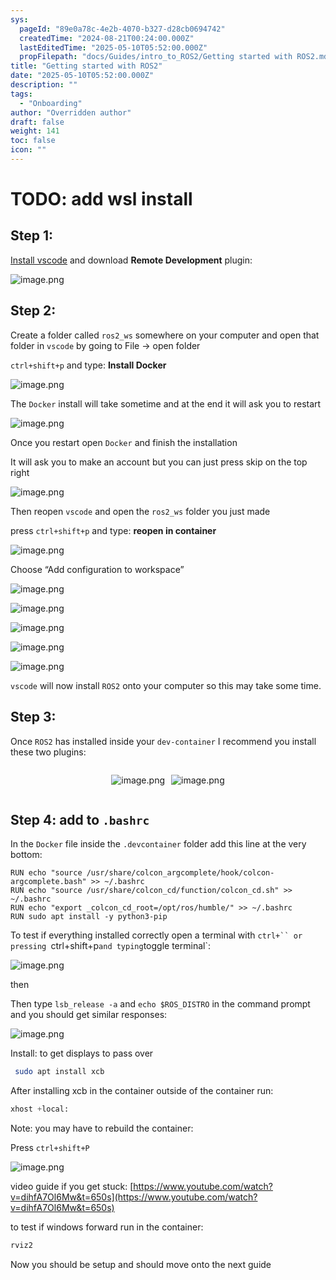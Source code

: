 ```yaml
---
sys:
  pageId: "89e0a78c-4e2b-4070-b327-d28cb0694742"
  createdTime: "2024-08-21T00:24:00.000Z"
  lastEditedTime: "2025-05-10T05:52:00.000Z"
  propFilepath: "docs/Guides/intro_to_ROS2/Getting started with ROS2.md"
title: "Getting started with ROS2"
date: "2025-05-10T05:52:00.000Z"
description: ""
tags:
  - "Onboarding"
author: "Overridden author"
draft: false
weight: 141
toc: false
icon: ""
---
```


# TODO: add wsl install

## Step 1:

[Install vscode](https://code.visualstudio.com/download) and download **Remote Development** plugin:

![image.png](https://prod-files-secure.s3.us-west-2.amazonaws.com/d518164a-d88e-44d1-a4ee-3adb3bd8bce0/efb52993-1881-4a40-b95e-6f020334f022/image.png?X-Amz-Algorithm=AWS4-HMAC-SHA256&X-Amz-Content-Sha256=UNSIGNED-PAYLOAD&X-Amz-Credential=ASIAZI2LB46627KNOQKK%2F20250528%2Fus-west-2%2Fs3%2Faws4_request&X-Amz-Date=20250528T081228Z&X-Amz-Expires=3600&X-Amz-Security-Token=IQoJb3JpZ2luX2VjEKj%2F%2F%2F%2F%2F%2F%2F%2F%2F%2FwEaCXVzLXdlc3QtMiJHMEUCIEpOOSxP2EjfAOlKRqWd%2FLVtjjPnPOh7TmkrJMDTDfuFAiEAymDRO8vbi45WC4fTz7gxEeBN09rJmknz5ZyOJHUbbTsq%2FwMIcRAAGgw2Mzc0MjMxODM4MDUiDAF3ql2LZQN1wkN3%2ByrcAwYm9%2BU54kw24LWLOac7joPgwP4auksUYcm80lZ%2BTDZSyrHise75GZ21roG26w%2BpW6iTpzV8yPzNtO%2BJTo74kKlts8KERbgTwybfgsGt%2FxzZ7gvvGdRZZgMMRxfC5FHCaGFjOUCkJ1msKGOidk8O1QeCVBx8NNOJVEKcaNdhwVkB3GDDO9wk5bVoFwyGgKbtzylpO%2FsBs0E8nYAiQfkCNIEFhBU1d3%2Br9%2FnGjvk%2BlzBGWeqckq1PjhivkktAPmhvKTOGFNX8LwULU%2FcMVm471UdVx65FvMT0nRD%2FYNk8loCzGViDvY547y06GDm1pBEn1o7oYL0h4Y2gknEN2GHS5NU7O4FbiyiAot5Mtf1h6vnNABCDUNIp%2FC0XBW12JNuug47ldEF2dXy4B6RgDIZR0e2FtMeWcGe7zL37eSnIl1DrA8a%2FK%2BFdp6T82tUh7KbZtsKxkqCvfj9gzGYxSqcqCbBs7DYMr%2FzmUtc79KoNueDTG7qSaNRvTwl4RqPv71d2sFCE8t%2FK9HACkKWfMQzmoAtWXwLtqM7wk%2BOsGn5G47t%2BfVzQRisrd9%2FGSFdZy1ErGkG%2F02xnX2LJwgBKGZ45JyCkXgfbZ%2BVjthn%2BT7GshMHNdAi74kxFA7VChOI5MOj12sEGOqUB9QU8A6R1Iae8rDisV50JN2%2BJhYhuBXQYTZg7OXjc1vGnSq1bIgctq9s0yrQxHAAf9g0S%2F0GhTHdUH2KkcuF3BR1uU%2B69f%2FQSPklSp7IwI3xTOopllNrAE2W2qm6jamZ6oAYYrAUxzxBh50jlzf1Oy2mvCSLslwH8q7iHpPRsa26AE1UXgkmsb4iLvj4GuqKmQohk34ysXpTE2x2cIVqqXLgzMgza&X-Amz-Signature=6fc5423fafd718920edecd8c6393c584756738c054dafaddef0c6cdc53427369&X-Amz-SignedHeaders=host&x-id=GetObject)

## Step 2:

Create a folder called `ros2_ws` somewhere on your computer and open that folder in `vscode` by going to File → open folder 

`ctrl+shift+p` and type: **Install Docker**

![image.png](https://prod-files-secure.s3.us-west-2.amazonaws.com/d518164a-d88e-44d1-a4ee-3adb3bd8bce0/2269dc0e-1cd5-47ff-bceb-c04ad9b2eab0/image.png?X-Amz-Algorithm=AWS4-HMAC-SHA256&X-Amz-Content-Sha256=UNSIGNED-PAYLOAD&X-Amz-Credential=ASIAZI2LB46627KNOQKK%2F20250528%2Fus-west-2%2Fs3%2Faws4_request&X-Amz-Date=20250528T081228Z&X-Amz-Expires=3600&X-Amz-Security-Token=IQoJb3JpZ2luX2VjEKj%2F%2F%2F%2F%2F%2F%2F%2F%2F%2FwEaCXVzLXdlc3QtMiJHMEUCIEpOOSxP2EjfAOlKRqWd%2FLVtjjPnPOh7TmkrJMDTDfuFAiEAymDRO8vbi45WC4fTz7gxEeBN09rJmknz5ZyOJHUbbTsq%2FwMIcRAAGgw2Mzc0MjMxODM4MDUiDAF3ql2LZQN1wkN3%2ByrcAwYm9%2BU54kw24LWLOac7joPgwP4auksUYcm80lZ%2BTDZSyrHise75GZ21roG26w%2BpW6iTpzV8yPzNtO%2BJTo74kKlts8KERbgTwybfgsGt%2FxzZ7gvvGdRZZgMMRxfC5FHCaGFjOUCkJ1msKGOidk8O1QeCVBx8NNOJVEKcaNdhwVkB3GDDO9wk5bVoFwyGgKbtzylpO%2FsBs0E8nYAiQfkCNIEFhBU1d3%2Br9%2FnGjvk%2BlzBGWeqckq1PjhivkktAPmhvKTOGFNX8LwULU%2FcMVm471UdVx65FvMT0nRD%2FYNk8loCzGViDvY547y06GDm1pBEn1o7oYL0h4Y2gknEN2GHS5NU7O4FbiyiAot5Mtf1h6vnNABCDUNIp%2FC0XBW12JNuug47ldEF2dXy4B6RgDIZR0e2FtMeWcGe7zL37eSnIl1DrA8a%2FK%2BFdp6T82tUh7KbZtsKxkqCvfj9gzGYxSqcqCbBs7DYMr%2FzmUtc79KoNueDTG7qSaNRvTwl4RqPv71d2sFCE8t%2FK9HACkKWfMQzmoAtWXwLtqM7wk%2BOsGn5G47t%2BfVzQRisrd9%2FGSFdZy1ErGkG%2F02xnX2LJwgBKGZ45JyCkXgfbZ%2BVjthn%2BT7GshMHNdAi74kxFA7VChOI5MOj12sEGOqUB9QU8A6R1Iae8rDisV50JN2%2BJhYhuBXQYTZg7OXjc1vGnSq1bIgctq9s0yrQxHAAf9g0S%2F0GhTHdUH2KkcuF3BR1uU%2B69f%2FQSPklSp7IwI3xTOopllNrAE2W2qm6jamZ6oAYYrAUxzxBh50jlzf1Oy2mvCSLslwH8q7iHpPRsa26AE1UXgkmsb4iLvj4GuqKmQohk34ysXpTE2x2cIVqqXLgzMgza&X-Amz-Signature=af449b3e278d34574a6c312d0973e6c3d560c08602eb2f53f68550c71f4985c1&X-Amz-SignedHeaders=host&x-id=GetObject)

The `Docker` install will take sometime and at the end it will ask you to restart

![image.png](https://prod-files-secure.s3.us-west-2.amazonaws.com/d518164a-d88e-44d1-a4ee-3adb3bd8bce0/ed233f78-be33-4b1f-b89c-9c346c0e961e/image.png?X-Amz-Algorithm=AWS4-HMAC-SHA256&X-Amz-Content-Sha256=UNSIGNED-PAYLOAD&X-Amz-Credential=ASIAZI2LB46627KNOQKK%2F20250528%2Fus-west-2%2Fs3%2Faws4_request&X-Amz-Date=20250528T081228Z&X-Amz-Expires=3600&X-Amz-Security-Token=IQoJb3JpZ2luX2VjEKj%2F%2F%2F%2F%2F%2F%2F%2F%2F%2FwEaCXVzLXdlc3QtMiJHMEUCIEpOOSxP2EjfAOlKRqWd%2FLVtjjPnPOh7TmkrJMDTDfuFAiEAymDRO8vbi45WC4fTz7gxEeBN09rJmknz5ZyOJHUbbTsq%2FwMIcRAAGgw2Mzc0MjMxODM4MDUiDAF3ql2LZQN1wkN3%2ByrcAwYm9%2BU54kw24LWLOac7joPgwP4auksUYcm80lZ%2BTDZSyrHise75GZ21roG26w%2BpW6iTpzV8yPzNtO%2BJTo74kKlts8KERbgTwybfgsGt%2FxzZ7gvvGdRZZgMMRxfC5FHCaGFjOUCkJ1msKGOidk8O1QeCVBx8NNOJVEKcaNdhwVkB3GDDO9wk5bVoFwyGgKbtzylpO%2FsBs0E8nYAiQfkCNIEFhBU1d3%2Br9%2FnGjvk%2BlzBGWeqckq1PjhivkktAPmhvKTOGFNX8LwULU%2FcMVm471UdVx65FvMT0nRD%2FYNk8loCzGViDvY547y06GDm1pBEn1o7oYL0h4Y2gknEN2GHS5NU7O4FbiyiAot5Mtf1h6vnNABCDUNIp%2FC0XBW12JNuug47ldEF2dXy4B6RgDIZR0e2FtMeWcGe7zL37eSnIl1DrA8a%2FK%2BFdp6T82tUh7KbZtsKxkqCvfj9gzGYxSqcqCbBs7DYMr%2FzmUtc79KoNueDTG7qSaNRvTwl4RqPv71d2sFCE8t%2FK9HACkKWfMQzmoAtWXwLtqM7wk%2BOsGn5G47t%2BfVzQRisrd9%2FGSFdZy1ErGkG%2F02xnX2LJwgBKGZ45JyCkXgfbZ%2BVjthn%2BT7GshMHNdAi74kxFA7VChOI5MOj12sEGOqUB9QU8A6R1Iae8rDisV50JN2%2BJhYhuBXQYTZg7OXjc1vGnSq1bIgctq9s0yrQxHAAf9g0S%2F0GhTHdUH2KkcuF3BR1uU%2B69f%2FQSPklSp7IwI3xTOopllNrAE2W2qm6jamZ6oAYYrAUxzxBh50jlzf1Oy2mvCSLslwH8q7iHpPRsa26AE1UXgkmsb4iLvj4GuqKmQohk34ysXpTE2x2cIVqqXLgzMgza&X-Amz-Signature=2f4903a2f62e481241a095e8a3cc6e40794c1f3fda9b994144dc609d5a5583ee&X-Amz-SignedHeaders=host&x-id=GetObject)

Once you restart open `Docker` and finish the installation

It will ask you to make an account but you can just press skip on the top right

![image.png](https://prod-files-secure.s3.us-west-2.amazonaws.com/d518164a-d88e-44d1-a4ee-3adb3bd8bce0/21010ad9-1659-4fd9-9f59-9932a09b2a3d/image.png?X-Amz-Algorithm=AWS4-HMAC-SHA256&X-Amz-Content-Sha256=UNSIGNED-PAYLOAD&X-Amz-Credential=ASIAZI2LB46627KNOQKK%2F20250528%2Fus-west-2%2Fs3%2Faws4_request&X-Amz-Date=20250528T081228Z&X-Amz-Expires=3600&X-Amz-Security-Token=IQoJb3JpZ2luX2VjEKj%2F%2F%2F%2F%2F%2F%2F%2F%2F%2FwEaCXVzLXdlc3QtMiJHMEUCIEpOOSxP2EjfAOlKRqWd%2FLVtjjPnPOh7TmkrJMDTDfuFAiEAymDRO8vbi45WC4fTz7gxEeBN09rJmknz5ZyOJHUbbTsq%2FwMIcRAAGgw2Mzc0MjMxODM4MDUiDAF3ql2LZQN1wkN3%2ByrcAwYm9%2BU54kw24LWLOac7joPgwP4auksUYcm80lZ%2BTDZSyrHise75GZ21roG26w%2BpW6iTpzV8yPzNtO%2BJTo74kKlts8KERbgTwybfgsGt%2FxzZ7gvvGdRZZgMMRxfC5FHCaGFjOUCkJ1msKGOidk8O1QeCVBx8NNOJVEKcaNdhwVkB3GDDO9wk5bVoFwyGgKbtzylpO%2FsBs0E8nYAiQfkCNIEFhBU1d3%2Br9%2FnGjvk%2BlzBGWeqckq1PjhivkktAPmhvKTOGFNX8LwULU%2FcMVm471UdVx65FvMT0nRD%2FYNk8loCzGViDvY547y06GDm1pBEn1o7oYL0h4Y2gknEN2GHS5NU7O4FbiyiAot5Mtf1h6vnNABCDUNIp%2FC0XBW12JNuug47ldEF2dXy4B6RgDIZR0e2FtMeWcGe7zL37eSnIl1DrA8a%2FK%2BFdp6T82tUh7KbZtsKxkqCvfj9gzGYxSqcqCbBs7DYMr%2FzmUtc79KoNueDTG7qSaNRvTwl4RqPv71d2sFCE8t%2FK9HACkKWfMQzmoAtWXwLtqM7wk%2BOsGn5G47t%2BfVzQRisrd9%2FGSFdZy1ErGkG%2F02xnX2LJwgBKGZ45JyCkXgfbZ%2BVjthn%2BT7GshMHNdAi74kxFA7VChOI5MOj12sEGOqUB9QU8A6R1Iae8rDisV50JN2%2BJhYhuBXQYTZg7OXjc1vGnSq1bIgctq9s0yrQxHAAf9g0S%2F0GhTHdUH2KkcuF3BR1uU%2B69f%2FQSPklSp7IwI3xTOopllNrAE2W2qm6jamZ6oAYYrAUxzxBh50jlzf1Oy2mvCSLslwH8q7iHpPRsa26AE1UXgkmsb4iLvj4GuqKmQohk34ysXpTE2x2cIVqqXLgzMgza&X-Amz-Signature=c9081fc042357173586d87ece5891470a7a30f8ab372e3847ba100f2ee7d7dba&X-Amz-SignedHeaders=host&x-id=GetObject)

Then reopen `vscode` and open the `ros2_ws` folder you just made

press `ctrl+shift+p` and type: **reopen in container**

![image.png](https://prod-files-secure.s3.us-west-2.amazonaws.com/d518164a-d88e-44d1-a4ee-3adb3bd8bce0/4e93b8c2-41ad-488c-8095-c74205196118/image.png?X-Amz-Algorithm=AWS4-HMAC-SHA256&X-Amz-Content-Sha256=UNSIGNED-PAYLOAD&X-Amz-Credential=ASIAZI2LB46627KNOQKK%2F20250528%2Fus-west-2%2Fs3%2Faws4_request&X-Amz-Date=20250528T081228Z&X-Amz-Expires=3600&X-Amz-Security-Token=IQoJb3JpZ2luX2VjEKj%2F%2F%2F%2F%2F%2F%2F%2F%2F%2FwEaCXVzLXdlc3QtMiJHMEUCIEpOOSxP2EjfAOlKRqWd%2FLVtjjPnPOh7TmkrJMDTDfuFAiEAymDRO8vbi45WC4fTz7gxEeBN09rJmknz5ZyOJHUbbTsq%2FwMIcRAAGgw2Mzc0MjMxODM4MDUiDAF3ql2LZQN1wkN3%2ByrcAwYm9%2BU54kw24LWLOac7joPgwP4auksUYcm80lZ%2BTDZSyrHise75GZ21roG26w%2BpW6iTpzV8yPzNtO%2BJTo74kKlts8KERbgTwybfgsGt%2FxzZ7gvvGdRZZgMMRxfC5FHCaGFjOUCkJ1msKGOidk8O1QeCVBx8NNOJVEKcaNdhwVkB3GDDO9wk5bVoFwyGgKbtzylpO%2FsBs0E8nYAiQfkCNIEFhBU1d3%2Br9%2FnGjvk%2BlzBGWeqckq1PjhivkktAPmhvKTOGFNX8LwULU%2FcMVm471UdVx65FvMT0nRD%2FYNk8loCzGViDvY547y06GDm1pBEn1o7oYL0h4Y2gknEN2GHS5NU7O4FbiyiAot5Mtf1h6vnNABCDUNIp%2FC0XBW12JNuug47ldEF2dXy4B6RgDIZR0e2FtMeWcGe7zL37eSnIl1DrA8a%2FK%2BFdp6T82tUh7KbZtsKxkqCvfj9gzGYxSqcqCbBs7DYMr%2FzmUtc79KoNueDTG7qSaNRvTwl4RqPv71d2sFCE8t%2FK9HACkKWfMQzmoAtWXwLtqM7wk%2BOsGn5G47t%2BfVzQRisrd9%2FGSFdZy1ErGkG%2F02xnX2LJwgBKGZ45JyCkXgfbZ%2BVjthn%2BT7GshMHNdAi74kxFA7VChOI5MOj12sEGOqUB9QU8A6R1Iae8rDisV50JN2%2BJhYhuBXQYTZg7OXjc1vGnSq1bIgctq9s0yrQxHAAf9g0S%2F0GhTHdUH2KkcuF3BR1uU%2B69f%2FQSPklSp7IwI3xTOopllNrAE2W2qm6jamZ6oAYYrAUxzxBh50jlzf1Oy2mvCSLslwH8q7iHpPRsa26AE1UXgkmsb4iLvj4GuqKmQohk34ysXpTE2x2cIVqqXLgzMgza&X-Amz-Signature=045d0295a6ac69f791e06b1beb67755c7f7e3f2e25002a4c81c9f13f13ffd2c4&X-Amz-SignedHeaders=host&x-id=GetObject)

Choose “Add configuration to workspace”

![image.png](https://prod-files-secure.s3.us-west-2.amazonaws.com/d518164a-d88e-44d1-a4ee-3adb3bd8bce0/9560b282-5060-4989-ba37-97e7b2c22476/image.png?X-Amz-Algorithm=AWS4-HMAC-SHA256&X-Amz-Content-Sha256=UNSIGNED-PAYLOAD&X-Amz-Credential=ASIAZI2LB46627KNOQKK%2F20250528%2Fus-west-2%2Fs3%2Faws4_request&X-Amz-Date=20250528T081228Z&X-Amz-Expires=3600&X-Amz-Security-Token=IQoJb3JpZ2luX2VjEKj%2F%2F%2F%2F%2F%2F%2F%2F%2F%2FwEaCXVzLXdlc3QtMiJHMEUCIEpOOSxP2EjfAOlKRqWd%2FLVtjjPnPOh7TmkrJMDTDfuFAiEAymDRO8vbi45WC4fTz7gxEeBN09rJmknz5ZyOJHUbbTsq%2FwMIcRAAGgw2Mzc0MjMxODM4MDUiDAF3ql2LZQN1wkN3%2ByrcAwYm9%2BU54kw24LWLOac7joPgwP4auksUYcm80lZ%2BTDZSyrHise75GZ21roG26w%2BpW6iTpzV8yPzNtO%2BJTo74kKlts8KERbgTwybfgsGt%2FxzZ7gvvGdRZZgMMRxfC5FHCaGFjOUCkJ1msKGOidk8O1QeCVBx8NNOJVEKcaNdhwVkB3GDDO9wk5bVoFwyGgKbtzylpO%2FsBs0E8nYAiQfkCNIEFhBU1d3%2Br9%2FnGjvk%2BlzBGWeqckq1PjhivkktAPmhvKTOGFNX8LwULU%2FcMVm471UdVx65FvMT0nRD%2FYNk8loCzGViDvY547y06GDm1pBEn1o7oYL0h4Y2gknEN2GHS5NU7O4FbiyiAot5Mtf1h6vnNABCDUNIp%2FC0XBW12JNuug47ldEF2dXy4B6RgDIZR0e2FtMeWcGe7zL37eSnIl1DrA8a%2FK%2BFdp6T82tUh7KbZtsKxkqCvfj9gzGYxSqcqCbBs7DYMr%2FzmUtc79KoNueDTG7qSaNRvTwl4RqPv71d2sFCE8t%2FK9HACkKWfMQzmoAtWXwLtqM7wk%2BOsGn5G47t%2BfVzQRisrd9%2FGSFdZy1ErGkG%2F02xnX2LJwgBKGZ45JyCkXgfbZ%2BVjthn%2BT7GshMHNdAi74kxFA7VChOI5MOj12sEGOqUB9QU8A6R1Iae8rDisV50JN2%2BJhYhuBXQYTZg7OXjc1vGnSq1bIgctq9s0yrQxHAAf9g0S%2F0GhTHdUH2KkcuF3BR1uU%2B69f%2FQSPklSp7IwI3xTOopllNrAE2W2qm6jamZ6oAYYrAUxzxBh50jlzf1Oy2mvCSLslwH8q7iHpPRsa26AE1UXgkmsb4iLvj4GuqKmQohk34ysXpTE2x2cIVqqXLgzMgza&X-Amz-Signature=f35969811479a52d7fa0e10c7198d0ec9411512829840269f8aeb77d1926747c&X-Amz-SignedHeaders=host&x-id=GetObject)

![image.png](https://prod-files-secure.s3.us-west-2.amazonaws.com/d518164a-d88e-44d1-a4ee-3adb3bd8bce0/2ee63f81-886b-48e8-a553-dc6e5eac99e4/image.png?X-Amz-Algorithm=AWS4-HMAC-SHA256&X-Amz-Content-Sha256=UNSIGNED-PAYLOAD&X-Amz-Credential=ASIAZI2LB46627KNOQKK%2F20250528%2Fus-west-2%2Fs3%2Faws4_request&X-Amz-Date=20250528T081228Z&X-Amz-Expires=3600&X-Amz-Security-Token=IQoJb3JpZ2luX2VjEKj%2F%2F%2F%2F%2F%2F%2F%2F%2F%2FwEaCXVzLXdlc3QtMiJHMEUCIEpOOSxP2EjfAOlKRqWd%2FLVtjjPnPOh7TmkrJMDTDfuFAiEAymDRO8vbi45WC4fTz7gxEeBN09rJmknz5ZyOJHUbbTsq%2FwMIcRAAGgw2Mzc0MjMxODM4MDUiDAF3ql2LZQN1wkN3%2ByrcAwYm9%2BU54kw24LWLOac7joPgwP4auksUYcm80lZ%2BTDZSyrHise75GZ21roG26w%2BpW6iTpzV8yPzNtO%2BJTo74kKlts8KERbgTwybfgsGt%2FxzZ7gvvGdRZZgMMRxfC5FHCaGFjOUCkJ1msKGOidk8O1QeCVBx8NNOJVEKcaNdhwVkB3GDDO9wk5bVoFwyGgKbtzylpO%2FsBs0E8nYAiQfkCNIEFhBU1d3%2Br9%2FnGjvk%2BlzBGWeqckq1PjhivkktAPmhvKTOGFNX8LwULU%2FcMVm471UdVx65FvMT0nRD%2FYNk8loCzGViDvY547y06GDm1pBEn1o7oYL0h4Y2gknEN2GHS5NU7O4FbiyiAot5Mtf1h6vnNABCDUNIp%2FC0XBW12JNuug47ldEF2dXy4B6RgDIZR0e2FtMeWcGe7zL37eSnIl1DrA8a%2FK%2BFdp6T82tUh7KbZtsKxkqCvfj9gzGYxSqcqCbBs7DYMr%2FzmUtc79KoNueDTG7qSaNRvTwl4RqPv71d2sFCE8t%2FK9HACkKWfMQzmoAtWXwLtqM7wk%2BOsGn5G47t%2BfVzQRisrd9%2FGSFdZy1ErGkG%2F02xnX2LJwgBKGZ45JyCkXgfbZ%2BVjthn%2BT7GshMHNdAi74kxFA7VChOI5MOj12sEGOqUB9QU8A6R1Iae8rDisV50JN2%2BJhYhuBXQYTZg7OXjc1vGnSq1bIgctq9s0yrQxHAAf9g0S%2F0GhTHdUH2KkcuF3BR1uU%2B69f%2FQSPklSp7IwI3xTOopllNrAE2W2qm6jamZ6oAYYrAUxzxBh50jlzf1Oy2mvCSLslwH8q7iHpPRsa26AE1UXgkmsb4iLvj4GuqKmQohk34ysXpTE2x2cIVqqXLgzMgza&X-Amz-Signature=5099cf0300c4c3f9151462cc5e659bda423514d9f60f8178a709e8271111d7b9&X-Amz-SignedHeaders=host&x-id=GetObject)

![image.png](https://prod-files-secure.s3.us-west-2.amazonaws.com/d518164a-d88e-44d1-a4ee-3adb3bd8bce0/ae1580b2-b048-407e-aed9-b584224a7a04/image.png?X-Amz-Algorithm=AWS4-HMAC-SHA256&X-Amz-Content-Sha256=UNSIGNED-PAYLOAD&X-Amz-Credential=ASIAZI2LB46627KNOQKK%2F20250528%2Fus-west-2%2Fs3%2Faws4_request&X-Amz-Date=20250528T081228Z&X-Amz-Expires=3600&X-Amz-Security-Token=IQoJb3JpZ2luX2VjEKj%2F%2F%2F%2F%2F%2F%2F%2F%2F%2FwEaCXVzLXdlc3QtMiJHMEUCIEpOOSxP2EjfAOlKRqWd%2FLVtjjPnPOh7TmkrJMDTDfuFAiEAymDRO8vbi45WC4fTz7gxEeBN09rJmknz5ZyOJHUbbTsq%2FwMIcRAAGgw2Mzc0MjMxODM4MDUiDAF3ql2LZQN1wkN3%2ByrcAwYm9%2BU54kw24LWLOac7joPgwP4auksUYcm80lZ%2BTDZSyrHise75GZ21roG26w%2BpW6iTpzV8yPzNtO%2BJTo74kKlts8KERbgTwybfgsGt%2FxzZ7gvvGdRZZgMMRxfC5FHCaGFjOUCkJ1msKGOidk8O1QeCVBx8NNOJVEKcaNdhwVkB3GDDO9wk5bVoFwyGgKbtzylpO%2FsBs0E8nYAiQfkCNIEFhBU1d3%2Br9%2FnGjvk%2BlzBGWeqckq1PjhivkktAPmhvKTOGFNX8LwULU%2FcMVm471UdVx65FvMT0nRD%2FYNk8loCzGViDvY547y06GDm1pBEn1o7oYL0h4Y2gknEN2GHS5NU7O4FbiyiAot5Mtf1h6vnNABCDUNIp%2FC0XBW12JNuug47ldEF2dXy4B6RgDIZR0e2FtMeWcGe7zL37eSnIl1DrA8a%2FK%2BFdp6T82tUh7KbZtsKxkqCvfj9gzGYxSqcqCbBs7DYMr%2FzmUtc79KoNueDTG7qSaNRvTwl4RqPv71d2sFCE8t%2FK9HACkKWfMQzmoAtWXwLtqM7wk%2BOsGn5G47t%2BfVzQRisrd9%2FGSFdZy1ErGkG%2F02xnX2LJwgBKGZ45JyCkXgfbZ%2BVjthn%2BT7GshMHNdAi74kxFA7VChOI5MOj12sEGOqUB9QU8A6R1Iae8rDisV50JN2%2BJhYhuBXQYTZg7OXjc1vGnSq1bIgctq9s0yrQxHAAf9g0S%2F0GhTHdUH2KkcuF3BR1uU%2B69f%2FQSPklSp7IwI3xTOopllNrAE2W2qm6jamZ6oAYYrAUxzxBh50jlzf1Oy2mvCSLslwH8q7iHpPRsa26AE1UXgkmsb4iLvj4GuqKmQohk34ysXpTE2x2cIVqqXLgzMgza&X-Amz-Signature=d9ee33e669658912584385e04caadcfbaac63af80f6765bb429ee721eee11306&X-Amz-SignedHeaders=host&x-id=GetObject)

![image.png](https://prod-files-secure.s3.us-west-2.amazonaws.com/d518164a-d88e-44d1-a4ee-3adb3bd8bce0/53255b28-f75e-430f-b9e3-c0ac8577e42b/image.png?X-Amz-Algorithm=AWS4-HMAC-SHA256&X-Amz-Content-Sha256=UNSIGNED-PAYLOAD&X-Amz-Credential=ASIAZI2LB46627KNOQKK%2F20250528%2Fus-west-2%2Fs3%2Faws4_request&X-Amz-Date=20250528T081228Z&X-Amz-Expires=3600&X-Amz-Security-Token=IQoJb3JpZ2luX2VjEKj%2F%2F%2F%2F%2F%2F%2F%2F%2F%2FwEaCXVzLXdlc3QtMiJHMEUCIEpOOSxP2EjfAOlKRqWd%2FLVtjjPnPOh7TmkrJMDTDfuFAiEAymDRO8vbi45WC4fTz7gxEeBN09rJmknz5ZyOJHUbbTsq%2FwMIcRAAGgw2Mzc0MjMxODM4MDUiDAF3ql2LZQN1wkN3%2ByrcAwYm9%2BU54kw24LWLOac7joPgwP4auksUYcm80lZ%2BTDZSyrHise75GZ21roG26w%2BpW6iTpzV8yPzNtO%2BJTo74kKlts8KERbgTwybfgsGt%2FxzZ7gvvGdRZZgMMRxfC5FHCaGFjOUCkJ1msKGOidk8O1QeCVBx8NNOJVEKcaNdhwVkB3GDDO9wk5bVoFwyGgKbtzylpO%2FsBs0E8nYAiQfkCNIEFhBU1d3%2Br9%2FnGjvk%2BlzBGWeqckq1PjhivkktAPmhvKTOGFNX8LwULU%2FcMVm471UdVx65FvMT0nRD%2FYNk8loCzGViDvY547y06GDm1pBEn1o7oYL0h4Y2gknEN2GHS5NU7O4FbiyiAot5Mtf1h6vnNABCDUNIp%2FC0XBW12JNuug47ldEF2dXy4B6RgDIZR0e2FtMeWcGe7zL37eSnIl1DrA8a%2FK%2BFdp6T82tUh7KbZtsKxkqCvfj9gzGYxSqcqCbBs7DYMr%2FzmUtc79KoNueDTG7qSaNRvTwl4RqPv71d2sFCE8t%2FK9HACkKWfMQzmoAtWXwLtqM7wk%2BOsGn5G47t%2BfVzQRisrd9%2FGSFdZy1ErGkG%2F02xnX2LJwgBKGZ45JyCkXgfbZ%2BVjthn%2BT7GshMHNdAi74kxFA7VChOI5MOj12sEGOqUB9QU8A6R1Iae8rDisV50JN2%2BJhYhuBXQYTZg7OXjc1vGnSq1bIgctq9s0yrQxHAAf9g0S%2F0GhTHdUH2KkcuF3BR1uU%2B69f%2FQSPklSp7IwI3xTOopllNrAE2W2qm6jamZ6oAYYrAUxzxBh50jlzf1Oy2mvCSLslwH8q7iHpPRsa26AE1UXgkmsb4iLvj4GuqKmQohk34ysXpTE2x2cIVqqXLgzMgza&X-Amz-Signature=daf2e6583720d016d7a5dfba99634039f7203f7fa54b494c01e96e5d8762f291&X-Amz-SignedHeaders=host&x-id=GetObject)

![image.png](https://prod-files-secure.s3.us-west-2.amazonaws.com/d518164a-d88e-44d1-a4ee-3adb3bd8bce0/7c562767-5af9-4ffb-97d1-327bcdf4ee00/image.png?X-Amz-Algorithm=AWS4-HMAC-SHA256&X-Amz-Content-Sha256=UNSIGNED-PAYLOAD&X-Amz-Credential=ASIAZI2LB46627KNOQKK%2F20250528%2Fus-west-2%2Fs3%2Faws4_request&X-Amz-Date=20250528T081228Z&X-Amz-Expires=3600&X-Amz-Security-Token=IQoJb3JpZ2luX2VjEKj%2F%2F%2F%2F%2F%2F%2F%2F%2F%2FwEaCXVzLXdlc3QtMiJHMEUCIEpOOSxP2EjfAOlKRqWd%2FLVtjjPnPOh7TmkrJMDTDfuFAiEAymDRO8vbi45WC4fTz7gxEeBN09rJmknz5ZyOJHUbbTsq%2FwMIcRAAGgw2Mzc0MjMxODM4MDUiDAF3ql2LZQN1wkN3%2ByrcAwYm9%2BU54kw24LWLOac7joPgwP4auksUYcm80lZ%2BTDZSyrHise75GZ21roG26w%2BpW6iTpzV8yPzNtO%2BJTo74kKlts8KERbgTwybfgsGt%2FxzZ7gvvGdRZZgMMRxfC5FHCaGFjOUCkJ1msKGOidk8O1QeCVBx8NNOJVEKcaNdhwVkB3GDDO9wk5bVoFwyGgKbtzylpO%2FsBs0E8nYAiQfkCNIEFhBU1d3%2Br9%2FnGjvk%2BlzBGWeqckq1PjhivkktAPmhvKTOGFNX8LwULU%2FcMVm471UdVx65FvMT0nRD%2FYNk8loCzGViDvY547y06GDm1pBEn1o7oYL0h4Y2gknEN2GHS5NU7O4FbiyiAot5Mtf1h6vnNABCDUNIp%2FC0XBW12JNuug47ldEF2dXy4B6RgDIZR0e2FtMeWcGe7zL37eSnIl1DrA8a%2FK%2BFdp6T82tUh7KbZtsKxkqCvfj9gzGYxSqcqCbBs7DYMr%2FzmUtc79KoNueDTG7qSaNRvTwl4RqPv71d2sFCE8t%2FK9HACkKWfMQzmoAtWXwLtqM7wk%2BOsGn5G47t%2BfVzQRisrd9%2FGSFdZy1ErGkG%2F02xnX2LJwgBKGZ45JyCkXgfbZ%2BVjthn%2BT7GshMHNdAi74kxFA7VChOI5MOj12sEGOqUB9QU8A6R1Iae8rDisV50JN2%2BJhYhuBXQYTZg7OXjc1vGnSq1bIgctq9s0yrQxHAAf9g0S%2F0GhTHdUH2KkcuF3BR1uU%2B69f%2FQSPklSp7IwI3xTOopllNrAE2W2qm6jamZ6oAYYrAUxzxBh50jlzf1Oy2mvCSLslwH8q7iHpPRsa26AE1UXgkmsb4iLvj4GuqKmQohk34ysXpTE2x2cIVqqXLgzMgza&X-Amz-Signature=200e7aac23b016c34f58d4a7de0cc27235cb36591b7cc2840462c3d1d87488a2&X-Amz-SignedHeaders=host&x-id=GetObject)

`vscode` will now install `ROS2` onto your computer so this may take some time.

## Step 3:

Once `ROS2` has installed inside your `dev-container` I recommend you install these two plugins:

<div style="display: flex;flex-direction: row; column-gap:10px; max-width: 630px;justify-content: center;">
<div>

![image.png](https://prod-files-secure.s3.us-west-2.amazonaws.com/d518164a-d88e-44d1-a4ee-3adb3bd8bce0/3fc3d550-5a54-4ba1-ba6b-faa01cdb7369/image.png?X-Amz-Algorithm=AWS4-HMAC-SHA256&X-Amz-Content-Sha256=UNSIGNED-PAYLOAD&X-Amz-Credential=ASIAZI2LB4667B3KJGAO%2F20250528%2Fus-west-2%2Fs3%2Faws4_request&X-Amz-Date=20250528T081234Z&X-Amz-Expires=3600&X-Amz-Security-Token=IQoJb3JpZ2luX2VjEKj%2F%2F%2F%2F%2F%2F%2F%2F%2F%2FwEaCXVzLXdlc3QtMiJHMEUCIQCEgs2fgXH412aRXVSMeoOPmLFcwPmjNY9D0Gjajo3wHQIgCQ6JQVLNOCGXauH7SAtI26ZQYleug38tIbn3t26HSwcq%2FwMIcBAAGgw2Mzc0MjMxODM4MDUiDD0eTwWiDJPLp2XtmCrcA9hZ2c1r0seihwZcKz4N19MQjBE8NSF5Dqm6JTO%2BGJhUOOWu56v45h0Ai9KBGkDhQUoSI%2FMonVLgm%2Bx0EmX2%2FG3NDT5b%2BsKl%2FD%2B8HE5g8Xevt%2B368jcsxVfB2JdRYUmSvb%2F2tS5fSqhyl%2BZt20rKCbtytAv%2BChzxo7iT9u5IkbMUt%2FamS6GAvCrlor5h9qiIOOtau7WM2EmHyboTXGlsiG%2F0kDus0uK6lLB7cbF4Fd9wlsG0nzQQuoWT0TvAFNm1DyUyKBP4BLN9MSCe13K%2FINwX9Dv0S3eOsJuOP%2F3OZaQOTpQDR7OIUQkNu2XjhBKkvMx7MsM3%2Bb1ad%2F2dMnSHsOFpGBgeDTfV87x6vX8Kn%2FTF7rlP1pO2k7VTufhR8PYuYJYVaoIK6NSfB5i8iso9y%2BY760Pzn2w9yt32rHky0lsIYe8QcvrJMMRlrH4MiXexrBN%2BqvhsLpAA5m37unwENBT6nQSmJbvXbRoD1wWZ8Vh8Kq3LN%2BWDXxMmSfB8A8omIBpa8oHZKdJKIfwNaVO3M%2BhEsX3HrRyRQknGCMMmlkakieqP2FB4M%2FQvd%2FEeiC1q9M1X3ROe0OAAC1lV%2Fs4EPL%2FO7Rl6kMLxAl%2BeSzQjj%2FWPoFfn9SoSRD4w6Ax8MNT22sEGOqUBZ0UVLLkOZdR%2Bi1lI6Af2ww4XeVOJiezq3MnLWw9GHKNuU8R9VtXsiE%2Fpg1c5iJF9poVrDkVQ7elbKrnKk58TOOQlWnEHdvhhXUUhErlM2wdSQxcZFwJMmWjlX0TEJUcz%2BsAMf1CPernoEVDcTuJUO6NiNAyNHBX7fPnsASBka%2Fp0qzOMvhFOSOnLXUa1TJbfhdipA%2FAgiFspXNqX7YKbuQKXzsL0&X-Amz-Signature=45164e3ef206f304177a3c2d200cf25c55b40107ca6aca579cb7c9fbbeeedb6c&X-Amz-SignedHeaders=host&x-id=GetObject)

</div>
<div>

![image.png](https://prod-files-secure.s3.us-west-2.amazonaws.com/d518164a-d88e-44d1-a4ee-3adb3bd8bce0/d994cc66-13c2-4093-a5a3-f84cf4601a82/image.png?X-Amz-Algorithm=AWS4-HMAC-SHA256&X-Amz-Content-Sha256=UNSIGNED-PAYLOAD&X-Amz-Credential=ASIAZI2LB4663K2RLLE6%2F20250528%2Fus-west-2%2Fs3%2Faws4_request&X-Amz-Date=20250528T081235Z&X-Amz-Expires=3600&X-Amz-Security-Token=IQoJb3JpZ2luX2VjEKj%2F%2F%2F%2F%2F%2F%2F%2F%2F%2FwEaCXVzLXdlc3QtMiJGMEQCIGqU4SYkqp7xsW3c49%2Bg7mrf3RHW6U5aThuCnwBCol57AiBUE9rONf3vt9bRMyiGq65OO9BOV8QsEuH8CFsbweEuOCr%2FAwhxEAAaDDYzNzQyMzE4MzgwNSIMrum3n5MDDw3t8RrRKtwDG3fkOSWxtoqJC%2FvPeXsek7N%2FEwF21udWt5eVq4TiqdVqBcSjw2i%2BGEQwM4I7zaY83zztcujayaBLj4QRDkY48YiflaZsJHi4tKaFBPuEx%2BuVV6bjyY%2BUdomkDL%2BLr5Xk4wlcWGJxzLWabvPEpZ02EMWDHrKmr8lJepLfJKKdCgper9mif0QoGGeQzpqTm3PALxhWexZMpZ1l%2FM%2Bz01hjDzEK7n3KrPDRV0RpFqtA%2BBY5121Y1W%2F6nwIUChmLq5Xn1Hx%2FAX%2BWjTw3n0LKBft9FTZmtVqg2qIzkbpaibAcYFIQxJo%2Bm0p6nNU7xKlNiriYWSwAjtHJINdbT%2FSDbnpTHvpzldBnNpCNgcDtdKyLn8I%2FGDlfKwfeuG6%2BwQ5FCINmwEl%2BkB6yPE1z0AXASns%2BnjwFqtA2IdIISb4sztFZ6sTVQ2sI7E4QgTlcNC27Ws6cuVbVi6beWXolsi0faA%2Bx3ihTA%2FPcEN25nQGHmXP79GHiPPnEiA8l242pGmDJtenlP3R53G7BD1YWR0X0ByYReDUe8iN7%2BoTVCM365OXEVvAw2nm62geNmNTQKaB%2BOGxPRpTXCbA2oTuEfApq%2B2O8vsea2uSZ7D9yCxrNHnCkXSVwgnLBXSoYY0iqXL0w5PbawQY6pgFCkLrQ%2Fnc3GtP5FaKwUiiplVG%2Fz%2BGYm3dkVikyQxvBhpQ3v0sImyH4r%2FWOW%2F8z6CX0xTsJgs1QOtw6aGde3ZOPY3nFw7I1HF27VeDh1Ps7hQ5%2BrfF8Dr0SmGGrxXUNrfJWfdXq9vaa3OUUOgb0vTrtHYtE%2Fy50N0EKw6%2F4gKwCrBBwVir8ZJ8jyGpQey5LsPjV9ke%2F%2FVHK1lWdMrdA9qlgON5R9ugg&X-Amz-Signature=fd90eaa7ed3679a89c1a41b66afdaa101ab044b5b6e9b3783eba3d28d1f5e89b&X-Amz-SignedHeaders=host&x-id=GetObject)

</div>
</div>

## Step 4: add to `.bashrc`

In the `Docker` file inside the `.devcontainer` folder add this line at the very bottom: 

```docker
RUN echo "source /usr/share/colcon_argcomplete/hook/colcon-argcomplete.bash" >> ~/.bashrc
RUN echo "source /usr/share/colcon_cd/function/colcon_cd.sh" >> ~/.bashrc
RUN echo "export _colcon_cd_root=/opt/ros/humble/" >> ~/.bashrc
RUN sudo apt install -y python3-pip 
```

To test if everything installed correctly open a terminal with `ctrl+`` or pressing `ctrl+shift+p` and typing `toggle terminal`:

![image.png](https://prod-files-secure.s3.us-west-2.amazonaws.com/d518164a-d88e-44d1-a4ee-3adb3bd8bce0/6a4943d8-b04e-4c02-9a58-775f3384d1a5/image.png?X-Amz-Algorithm=AWS4-HMAC-SHA256&X-Amz-Content-Sha256=UNSIGNED-PAYLOAD&X-Amz-Credential=ASIAZI2LB46627KNOQKK%2F20250528%2Fus-west-2%2Fs3%2Faws4_request&X-Amz-Date=20250528T081228Z&X-Amz-Expires=3600&X-Amz-Security-Token=IQoJb3JpZ2luX2VjEKj%2F%2F%2F%2F%2F%2F%2F%2F%2F%2FwEaCXVzLXdlc3QtMiJHMEUCIEpOOSxP2EjfAOlKRqWd%2FLVtjjPnPOh7TmkrJMDTDfuFAiEAymDRO8vbi45WC4fTz7gxEeBN09rJmknz5ZyOJHUbbTsq%2FwMIcRAAGgw2Mzc0MjMxODM4MDUiDAF3ql2LZQN1wkN3%2ByrcAwYm9%2BU54kw24LWLOac7joPgwP4auksUYcm80lZ%2BTDZSyrHise75GZ21roG26w%2BpW6iTpzV8yPzNtO%2BJTo74kKlts8KERbgTwybfgsGt%2FxzZ7gvvGdRZZgMMRxfC5FHCaGFjOUCkJ1msKGOidk8O1QeCVBx8NNOJVEKcaNdhwVkB3GDDO9wk5bVoFwyGgKbtzylpO%2FsBs0E8nYAiQfkCNIEFhBU1d3%2Br9%2FnGjvk%2BlzBGWeqckq1PjhivkktAPmhvKTOGFNX8LwULU%2FcMVm471UdVx65FvMT0nRD%2FYNk8loCzGViDvY547y06GDm1pBEn1o7oYL0h4Y2gknEN2GHS5NU7O4FbiyiAot5Mtf1h6vnNABCDUNIp%2FC0XBW12JNuug47ldEF2dXy4B6RgDIZR0e2FtMeWcGe7zL37eSnIl1DrA8a%2FK%2BFdp6T82tUh7KbZtsKxkqCvfj9gzGYxSqcqCbBs7DYMr%2FzmUtc79KoNueDTG7qSaNRvTwl4RqPv71d2sFCE8t%2FK9HACkKWfMQzmoAtWXwLtqM7wk%2BOsGn5G47t%2BfVzQRisrd9%2FGSFdZy1ErGkG%2F02xnX2LJwgBKGZ45JyCkXgfbZ%2BVjthn%2BT7GshMHNdAi74kxFA7VChOI5MOj12sEGOqUB9QU8A6R1Iae8rDisV50JN2%2BJhYhuBXQYTZg7OXjc1vGnSq1bIgctq9s0yrQxHAAf9g0S%2F0GhTHdUH2KkcuF3BR1uU%2B69f%2FQSPklSp7IwI3xTOopllNrAE2W2qm6jamZ6oAYYrAUxzxBh50jlzf1Oy2mvCSLslwH8q7iHpPRsa26AE1UXgkmsb4iLvj4GuqKmQohk34ysXpTE2x2cIVqqXLgzMgza&X-Amz-Signature=ddbb2533e6f5fe7b2d73f059c54a17af634e96dd5300d68493f7615057795c16&X-Amz-SignedHeaders=host&x-id=GetObject)

then 

Then type `lsb_release -a` and `echo $ROS_DISTRO` in the command prompt and you should get similar responses:

![image.png](https://prod-files-secure.s3.us-west-2.amazonaws.com/d518164a-d88e-44d1-a4ee-3adb3bd8bce0/3e635dec-a805-4e85-8b9e-d000e5b71a4e/image.png?X-Amz-Algorithm=AWS4-HMAC-SHA256&X-Amz-Content-Sha256=UNSIGNED-PAYLOAD&X-Amz-Credential=ASIAZI2LB46627KNOQKK%2F20250528%2Fus-west-2%2Fs3%2Faws4_request&X-Amz-Date=20250528T081228Z&X-Amz-Expires=3600&X-Amz-Security-Token=IQoJb3JpZ2luX2VjEKj%2F%2F%2F%2F%2F%2F%2F%2F%2F%2FwEaCXVzLXdlc3QtMiJHMEUCIEpOOSxP2EjfAOlKRqWd%2FLVtjjPnPOh7TmkrJMDTDfuFAiEAymDRO8vbi45WC4fTz7gxEeBN09rJmknz5ZyOJHUbbTsq%2FwMIcRAAGgw2Mzc0MjMxODM4MDUiDAF3ql2LZQN1wkN3%2ByrcAwYm9%2BU54kw24LWLOac7joPgwP4auksUYcm80lZ%2BTDZSyrHise75GZ21roG26w%2BpW6iTpzV8yPzNtO%2BJTo74kKlts8KERbgTwybfgsGt%2FxzZ7gvvGdRZZgMMRxfC5FHCaGFjOUCkJ1msKGOidk8O1QeCVBx8NNOJVEKcaNdhwVkB3GDDO9wk5bVoFwyGgKbtzylpO%2FsBs0E8nYAiQfkCNIEFhBU1d3%2Br9%2FnGjvk%2BlzBGWeqckq1PjhivkktAPmhvKTOGFNX8LwULU%2FcMVm471UdVx65FvMT0nRD%2FYNk8loCzGViDvY547y06GDm1pBEn1o7oYL0h4Y2gknEN2GHS5NU7O4FbiyiAot5Mtf1h6vnNABCDUNIp%2FC0XBW12JNuug47ldEF2dXy4B6RgDIZR0e2FtMeWcGe7zL37eSnIl1DrA8a%2FK%2BFdp6T82tUh7KbZtsKxkqCvfj9gzGYxSqcqCbBs7DYMr%2FzmUtc79KoNueDTG7qSaNRvTwl4RqPv71d2sFCE8t%2FK9HACkKWfMQzmoAtWXwLtqM7wk%2BOsGn5G47t%2BfVzQRisrd9%2FGSFdZy1ErGkG%2F02xnX2LJwgBKGZ45JyCkXgfbZ%2BVjthn%2BT7GshMHNdAi74kxFA7VChOI5MOj12sEGOqUB9QU8A6R1Iae8rDisV50JN2%2BJhYhuBXQYTZg7OXjc1vGnSq1bIgctq9s0yrQxHAAf9g0S%2F0GhTHdUH2KkcuF3BR1uU%2B69f%2FQSPklSp7IwI3xTOopllNrAE2W2qm6jamZ6oAYYrAUxzxBh50jlzf1Oy2mvCSLslwH8q7iHpPRsa26AE1UXgkmsb4iLvj4GuqKmQohk34ysXpTE2x2cIVqqXLgzMgza&X-Amz-Signature=fca5c9708a7069bc1139c94d86bc1035f6a588ee2f473b5e5797eba912ed2314&X-Amz-SignedHeaders=host&x-id=GetObject)

Install:  to get displays to pass over

```bash
 sudo apt install xcb
```

After installing xcb in the container outside of the container run:

```python
xhost +local:
```

Note: you may have to rebuild the container:

Press `ctrl+shift+P`

![image.png](https://prod-files-secure.s3.us-west-2.amazonaws.com/d518164a-d88e-44d1-a4ee-3adb3bd8bce0/6c2be660-2618-4c38-9c26-53554f7a0b7b/image.png?X-Amz-Algorithm=AWS4-HMAC-SHA256&X-Amz-Content-Sha256=UNSIGNED-PAYLOAD&X-Amz-Credential=ASIAZI2LB46627KNOQKK%2F20250528%2Fus-west-2%2Fs3%2Faws4_request&X-Amz-Date=20250528T081228Z&X-Amz-Expires=3600&X-Amz-Security-Token=IQoJb3JpZ2luX2VjEKj%2F%2F%2F%2F%2F%2F%2F%2F%2F%2FwEaCXVzLXdlc3QtMiJHMEUCIEpOOSxP2EjfAOlKRqWd%2FLVtjjPnPOh7TmkrJMDTDfuFAiEAymDRO8vbi45WC4fTz7gxEeBN09rJmknz5ZyOJHUbbTsq%2FwMIcRAAGgw2Mzc0MjMxODM4MDUiDAF3ql2LZQN1wkN3%2ByrcAwYm9%2BU54kw24LWLOac7joPgwP4auksUYcm80lZ%2BTDZSyrHise75GZ21roG26w%2BpW6iTpzV8yPzNtO%2BJTo74kKlts8KERbgTwybfgsGt%2FxzZ7gvvGdRZZgMMRxfC5FHCaGFjOUCkJ1msKGOidk8O1QeCVBx8NNOJVEKcaNdhwVkB3GDDO9wk5bVoFwyGgKbtzylpO%2FsBs0E8nYAiQfkCNIEFhBU1d3%2Br9%2FnGjvk%2BlzBGWeqckq1PjhivkktAPmhvKTOGFNX8LwULU%2FcMVm471UdVx65FvMT0nRD%2FYNk8loCzGViDvY547y06GDm1pBEn1o7oYL0h4Y2gknEN2GHS5NU7O4FbiyiAot5Mtf1h6vnNABCDUNIp%2FC0XBW12JNuug47ldEF2dXy4B6RgDIZR0e2FtMeWcGe7zL37eSnIl1DrA8a%2FK%2BFdp6T82tUh7KbZtsKxkqCvfj9gzGYxSqcqCbBs7DYMr%2FzmUtc79KoNueDTG7qSaNRvTwl4RqPv71d2sFCE8t%2FK9HACkKWfMQzmoAtWXwLtqM7wk%2BOsGn5G47t%2BfVzQRisrd9%2FGSFdZy1ErGkG%2F02xnX2LJwgBKGZ45JyCkXgfbZ%2BVjthn%2BT7GshMHNdAi74kxFA7VChOI5MOj12sEGOqUB9QU8A6R1Iae8rDisV50JN2%2BJhYhuBXQYTZg7OXjc1vGnSq1bIgctq9s0yrQxHAAf9g0S%2F0GhTHdUH2KkcuF3BR1uU%2B69f%2FQSPklSp7IwI3xTOopllNrAE2W2qm6jamZ6oAYYrAUxzxBh50jlzf1Oy2mvCSLslwH8q7iHpPRsa26AE1UXgkmsb4iLvj4GuqKmQohk34ysXpTE2x2cIVqqXLgzMgza&X-Amz-Signature=f46c271bed217d8e77d4135470fc27a46e8abb9182864b67f2f55006e822e9e1&X-Amz-SignedHeaders=host&x-id=GetObject)

video guide if you get stuck: [https://www.youtube.com/watch?v=dihfA7Ol6Mw&t=650s](https://www.youtube.com/watch?v=dihfA7Ol6Mw&t=650s)

to test if windows forward run in the container:

```bash
rviz2
```

Now you should be setup and should move onto the next guide 
